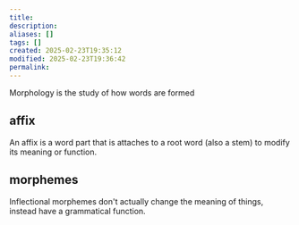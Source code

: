 ```yaml
---
title: 
description: 
aliases: []
tags: []
created: 2025-02-23T19:35:12
modified: 2025-02-23T19:36:42
permalink:
---
```


Morphology is the study of how words are formed




## affix

An affix is a word part that is attaches to a root word (also a stem) to modify its meaning or function.

## morphemes

Inflectional morphemes don't actually change the meaning of things, instead have a grammatical function.
